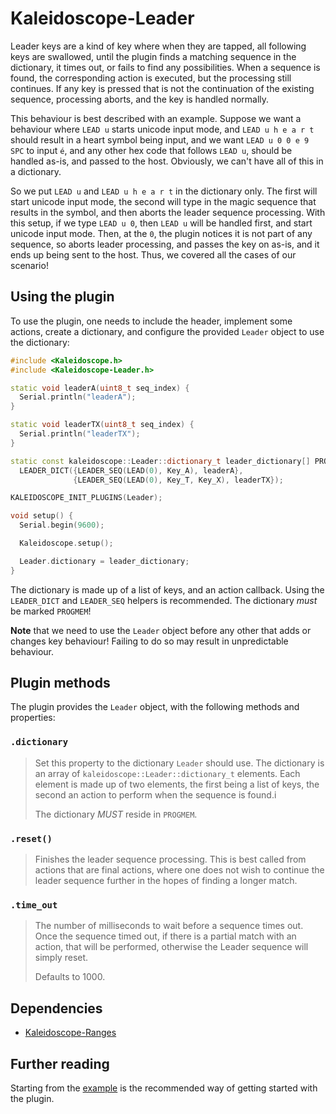# Kaleidoscope-Leader

Leader keys are a kind of key where when they are tapped, all following keys are
swallowed, until the plugin finds a matching sequence in the dictionary, it
times out, or fails to find any possibilities. When a sequence is found, the
corresponding action is executed, but the processing still continues. If any key
is pressed that is not the continuation of the existing sequence, processing
aborts, and the key is handled normally.

This behaviour is best described with an example. Suppose we want a behaviour
where `LEAD u` starts unicode input mode, and `LEAD u h e a r t` should result
in a heart symbol being input, and we want `LEAD u 0 0 e 9 SPC` to input `é`,
and any other hex code that follows `LEAD u`, should be handled as-is, and
passed to the host. Obviously, we can't have all of this in a dictionary.

So we put `LEAD u` and `LEAD u h e a r t` in the dictionary only. The first will
start unicode input mode, the second will type in the magic sequence that
results in the symbol, and then aborts the leader sequence processing. With this
setup, if we type `LEAD u 0`, then `LEAD u` will be handled first, and start
unicode input mode. Then, at the `0`, the plugin notices it is not part of any
sequence, so aborts leader processing, and passes the key on as-is, and it ends
up being sent to the host. Thus, we covered all the cases of our scenario!

## Using the plugin

To use the plugin, one needs to include the header, implement some actions,
create a dictionary, and configure the provided `Leader` object to use the
dictionary:

```c++
#include <Kaleidoscope.h>
#include <Kaleidoscope-Leader.h>

static void leaderA(uint8_t seq_index) {
  Serial.println("leaderA");
}

static void leaderTX(uint8_t seq_index) {
  Serial.println("leaderTX");
}

static const kaleidoscope::Leader::dictionary_t leader_dictionary[] PROGMEM =
  LEADER_DICT({LEADER_SEQ(LEAD(0), Key_A), leaderA},
              {LEADER_SEQ(LEAD(0), Key_T, Key_X), leaderTX});

KALEIDOSCOPE_INIT_PLUGINS(Leader);

void setup() {
  Serial.begin(9600);

  Kaleidoscope.setup();

  Leader.dictionary = leader_dictionary;
}
```

The dictionary is made up of a list of keys, and an action callback. Using the
`LEADER_DICT` and `LEADER_SEQ` helpers is recommended. The dictionary *must* be
marked `PROGMEM`!

**Note** that we need to use the `Leader` object before any other that adds or
changes key behaviour! Failing to do so may result in unpredictable behaviour.

## Plugin methods

The plugin provides the `Leader` object, with the following methods and properties:

### `.dictionary`

> Set this property to the dictionary `Leader` should use. The dictionary is an
> array of `kaleidoscope::Leader::dictionary_t` elements. Each element is made
> up of two elements, the first being a list of keys, the second an action to
> perform when the sequence is found.i
>
> The dictionary *MUST* reside in `PROGMEM`.

### `.reset()`

> Finishes the leader sequence processing. This is best called from actions that
> are final actions, where one does not wish to continue the leader sequence
> further in the hopes of finding a longer match.

### `.time_out`

> The number of milliseconds to wait before a sequence times out. Once the
> sequence timed out, if there is a partial match with an action, that will be
> performed, otherwise the Leader sequence will simply reset.
>
> Defaults to 1000.

## Dependencies

* [Kaleidoscope-Ranges](Ranges.md)

## Further reading

Starting from the [example][plugin:example] is the recommended way of getting
started with the plugin.

 [plugin:example]: ../../examples/Keystrokes/Leader/Leader.ino
